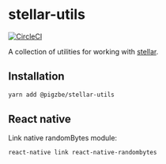 # stellar-utils

[![CircleCI](https://circleci.com/gh/pigzbe/stellar-utils.svg?style=svg)](https://circleci.com/gh/pigzbe/stellar-utils)

A collection of utilities for working with [stellar](https://stellar.org).

## Installation

```bash
yarn add @pigzbe/stellar-utils
```

## React native

Link native randomBytes module:

```bash
react-native link react-native-randombytes
```
